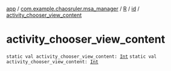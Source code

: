 [app](../../../index.md) / [com.example.chaosruler.msa_manager](../../index.md) / [R](../index.md) / [id](index.md) / [activity_chooser_view_content](.)

# activity_chooser_view_content

`static val activity_chooser_view_content: `[`Int`](https://kotlinlang.org/api/latest/jvm/stdlib/kotlin/-int/index.html)
`static val activity_chooser_view_content: `[`Int`](https://kotlinlang.org/api/latest/jvm/stdlib/kotlin/-int/index.html)